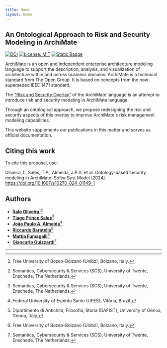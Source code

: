 ```yaml
---
title: Home
layout: home
---
```


## An Ontological Approach to Risk and Security Modeling in ArchiMate

[![DOI](https://zenodo.org/badge/DOI/10.5281/zenodo.10005209.svg)](https://doi.org/10.5281/zenodo.10005209) [![License: MIT](https://img.shields.io/badge/License-MIT-blue.svg)](https://opensource.org/licenses/MIT) [![Static Badge](https://img.shields.io/badge/ArchiMate-blue)](https://publications.opengroup.org/archimate-library)

[ArchiMate](https://en.wikipedia.org/wiki/ArchiMate) is an open and independent enterprise architecture modeling language to support the description, analysis, and visualization of architecture within and across business domains. ArchiMate is a technical standard from The Open Group. It is based on concepts from the now-superseded IEEE 1471 standard.

The ["Risk and Security Overlay”](https://pure.unamur.be/ws/portalfiles/portal/12366722/Modeling_Enterprise_Risk_Management_and_Secutity_with_the_ArchiMate_Language.pdf) of the ArchiMate language is an attempt to introduce risk and security modeling in ArchiMate language.

Through an ontological approach, we propose redesigning the risk and security aspects of this overlay to improve ArchiMate's risk management modeling capabilities.

This website supplements our publications in this matter and serves as official documentation.

## Citing this work

To cite this proposal, use:

Oliveira, Í., Sales, T.P., Almeida, J.P.A. et al. Ontology-based security modeling in ArchiMate. Softw Syst Model (2024). https://doi.org/10.1007/s10270-024-01149-1

## Authors

* **[Ítalo Oliveira](https://sites.google.com/view/italojsoliveira)**[^1][^2]
* **[Tiago Prince Sales](https://www.inf.unibz.it/~tpsales/)**[^2]
* **[João Paulo A. Almeida](https://nemo.inf.ufes.br/equipe/jpalmeida/)**[^3]
* **[Riccardo Baratella](https://scholar.google.it/citations?user=iVvfMXcAAAAJ)**[^4]
* **[Mattia Fumagalli](http://www.mattspace.net/)**[^1]
* **[Giancarlo Guizzardi](https://people.utwente.nl/g.guizzardi)**[^2]

[^1]: Free University of Bozen-Bolzano (Unibz), Bolzano, Italy.
[^2]: Semantics, Cybersecurity & Services (SCS), University of Twente, Enschede, The Netherlands.
[^3]: Federal University of Espírito Santo (UFES), Vitória, Brazil.
[^4]: Dipartimento di Antichità, Filosofia, Storia (DAFIST), University of Genoa, Genoa, Italy.

---
